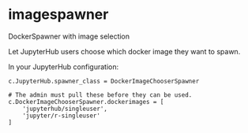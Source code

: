 # imagespawner
DockerSpawner with image selection

Let JupyterHub users choose which docker image they want to spawn.

In your JupyterHub configuration:

```
c.JupyterHub.spawner_class = DockerImageChooserSpawner

# The admin must pull these before they can be used.
c.DockerImageChooserSpawner.dockerimages = [
	'jupyterhub/singleuser',
	'jupyter/r-singleuser'
]
```
